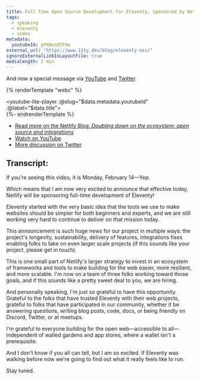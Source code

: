 ```yaml
---
title: Full Time Open Source Development for Eleventy, sponsored by Netlify
tags:
  - speaking
  - eleventy
  - video
metadata:
  youtubeId: pPkWxn0TF9w
external_url: "https://www.11ty.dev/blog/eleventy-oss/"
ignoreExternalLinkInLayoutFile: true
medialength: 2 min
---
```

And now a special message via [YouTube](https://www.youtube.com/watch?v=pPkWxn0TF9w) and [Twitter](https://twitter.com/eleven_ty/status/1493284209925967872).

{% renderTemplate "webc" %}<div><youtube-lite-player :@slug="$data.metadata.youtubeId" :@label="$data.title"></youtube-lite-player></div>{%- endrenderTemplate %}

* [Read more on the Netlify Blog: _Doubling down on the ecosystem: open source and integrations_](https://www.netlify.com/blog/growing-our-open-source-contributions)
* [Watch on YouTube](https://www.youtube.com/watch?v=pPkWxn0TF9w)
* [More discussion on Twitter](https://twitter.com/eleven_ty/status/1493284209925967872)

## Transcript:

If you're seeing this video, it is Monday, February 14—Yep.

Which means that I am now very excited to announce that effective today, Netlify will be sponsoring full-time development of Eleventy!

Eleventy started with the very basic idea that the tools we use to make websites should be simpler for both beginners and experts, and we are still working very hard to continue to deliver on that mission today.

This announcement is such huge news for our project in multiple ways: the project's longevity, sustainability, delivery of features, integrations fixes enabling folks to take on even larger scale projects (if this sounds like your project, please get in touch).

This is one small part of Netlify's larger strategy to invest in an ecosystem of frameworks and tools to make building for the web easier, more resilient, and more scalable. I'm now on a team of three folks working toward those goals, and if this sounds like a pretty sweet deal to you, we are hiring.

And personally speaking, I'm just so grateful to have this opportunity. Grateful to the folks that have trusted Eleventy with their web projects, grateful to folks that have participated in our community, whether it be answering questions, writing blog posts, code, docs, or being friendly on Discord, Twitter, or at meetups.

I'm grateful to everyone building for the open web—accessible to all—independent of walled gardens and app stores, where a wallet isn't a prerequisite.

And I don't know if you all can tell, but I am so excited. If Eleventy was walking before now we're going to find out what it really feels like to run.

Stay tuned.